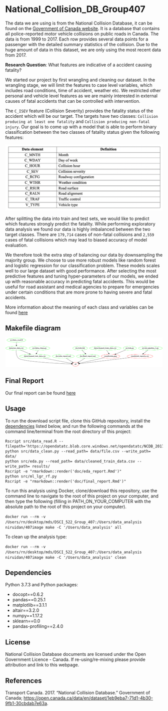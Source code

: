 # National_Collision_DB_Group407

The data we are using is from the National Collision Database, it can be found on the [Government of Canada website](https://open.canada.ca/data/en/dataset/1eb9eba7-71d1-4b30-9fb1-30cbdab7e63a). It is a database that contains all police-reported motor vehicle collisions on public roads in Canada. The data is from 1999 to 2017. Each row provides several data points for a passenger with the detailed summary statistics of the collision. Due to the huge amount of data in this dataset, we are only using the most recent data from 2017.

**Research Question**: What features are indicative of a accident causing fatality?

We started our project by first wrangling and cleaning our dataset. In the wrangling stage, we will limit the features to case level variables, which includes road conditions, time of accident, weather etc. We restricted other personal and vehicle level features as we are mainly interested in external causes of fatal accidents that can be controlled with intervention.

The `C_ISEV` feature (Collision Severity) provides the fatality status of the accident which will be our target. The targets have two classes: `Collision producing at least one fatality` and `Collision producing non-fatal injury`. Our goal is to come up with a model that is able to perform binary classification between the two classes of fatality status given the following features:

![Features](img/Features.png)

After splitting the data into train and test sets, we would like to predict which features strongly predict the fatality. While performing exploratory data analysis we found our data is highly imbalanced between the two target classes. There are `179,714` cases of non-fatal collisions and `2,559` cases of fatal collisions which may lead to biased accuracy of model evaluation.

We therefore took the extra step of balancing our data by downsampling the majority group. We choose to use more robust models like random forest and logistic regression for our classification problem. These models scales well to our large dataset with good performance. After selecting the most predictive features and tuning hyper-parameters of our models, we ended up with reasonable accuracy in predicting fatal accidents. This would be useful for road assistant and medical agencies to prepare for emergencies under certain conditions that are more prone to having severe and fatal accidents.

More information about the meaning of each class and variables can be found [here](https://github.com/rita-ni/National_Collision_DB_Group407/blob/master/data/NCDB_Dictionary.pdf)

## Makefile diagram

![](Makefile.png)
## Final Report
Our final report can be found [here](https://github.com/UBC-MDS/DSCI_522_Group_407/blob/master/doc/final_report.md)

## Usage

To run the download script file, clone this GitHub repository, install the
[dependencies](#dependencies) listed below, and run the following
commands at the command line/terminal from the root directory of this
project:

    Rscript src/data_read.R --filepath='https://opendatatc.blob.core.windows.net/opendatatc/NCDB_2017.csv'
    python src/data_clean.py --read_path= data/file.csv --write_path= data/
    python src/eda.py --read_path= data/cleaned_train_data.csv --write_path= results/
    Rscript -e "rmarkdown::render('doc/eda_report.Rmd')"
    python src/ml_lgr_rf.py
    Rscript -e "rmarkdown::render('doc/final_report.Rmd')"
    
To run this analysis using Docker, clone/download this repository, use the command line to navigate to the root of this project on your computer, and then type the following (filling in PATH_ON_YOUR_COMPUTER with the absolute path to the root of this project on your computer).

`docker run --rm -v /Users/rn/desktop/mds/DSCI_522_Group_407:/Users/data_analysis niruidan/407image make -C '/Users/data_analysis' all`

To clean up the analysis type:

`docker run --rm -v /Users/rn/desktop/mds/DSCI_522_Group_407:/Users/data_analysis niruidan/407image make -C '/Users/data_analysis' clean`

## Dependencies
Python 3.7.3 and Python packages:
- docopt==0.6.2
- pandas==0.25.1
- matplotlib==3.1.1
- altair==3.2.0
- numpy==1.17.2
- sklearn==0.0
- pandas-profiling==2.4.0

## License
National Collision Database documents are licensed under the
Open Government Licence - Canada. If re-using/re-mixing please provide attribution and link to this webpage.

## References
<div id="refs" class="references">
<div id="ref-Transport Canada 2017">

Transport Canada. 2017. “National Collision Database.”
Government of Canada; <https://open.canada.ca/data/en/dataset/1eb9eba7-71d1-4b30-9fb1-30cbdab7e63a>.

</div>

